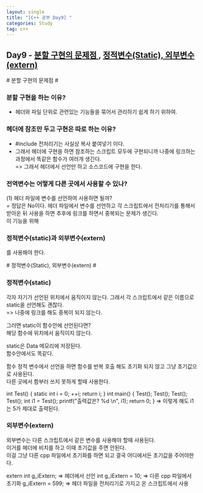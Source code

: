 ```yaml
---
layout: single
title: "[C++ 공부 Day9] "
categories: Study
tag: c++
---
```

  
## Day9 - <a href="#first"> 분할 구현의 문제점 </a>, <a href="#second"> 정적변수(Static), 외부변수(extern) </a>  
  

<p id="first"> # 분할 구현의 문제점 # </p>  
  
### 분할 구현을 하는 이유? ###  
- 헤더와 파일 단위로 관련있는 기능들을 묶어서 관리하기 쉽게 하기 위하여.  
  
### 헤더에 참조만 두고 구현은 따로 하는 이유? ###  
- #include 전처리기는 사실상 복사 붙여넣기 이다.  
- 그래서 헤더에 구현을 하면 참조하는 스크립트 모두에 구현되니까 나중에 링크하는 과정에서 똑같은 함수가 여러개 생긴다.  
=> 그래서 헤더에서 선언만 하고 소스코드에 구현을 한다.  
  
### 전역변수는 어떻게 다른 곳에서 사용할 수 있나? ###  
(1) 헤더 파일에 변수를 선언하여 사용하면 될까?  
= 정답은 No이다. 헤더 파일에서 변수를 선언하고 각 스크립트에서 전처리기를 통해서 받아온 뒤 사용을 하면 추후에 링크를 하면서 중복되는 문제가 생긴다.  
이 기능을 위해 
### 정적변수(static)과 외부변수(extern) ###
를 사용해야 한다. 
  


<p id="second"> # 정적변수(Static), 외부변수(extern) # </p>  
  
### 정적변수(static) ###  
각자 자기가 선언된 위치에서 움직이지 않는다. 그래서 각 스크립트에서 같은 이름으로 static을 선언해도 괜찮다.  
=> 나중에 링크를 해도 중복이 되지 않는다.  
  
그러면 static이 함수안에 선언된다면?  
해당 함수에 위치에서 움직이지 않는다.  
  
static은 Data 메모리에 저장된다.  
함수안에서도 똑같다.  
  
함수 정적 변수에서 선언을 하면 함수를 반복 호출 해도 초기화 되지 않고 그냥 초기값으로 사용된다.  
다른 곳에서 함부러 쓰지 못하게 할때 사용한다.  
  
int Test() 
{
	static int i = 0;
	++i;
	return i;
}
int main()
{
	Test();
	Test();
	Test();
	Test();
	int i1 = Test();
	printf("출력값은? %d \n", i1);
	return 0;
} => 이렇게 해도 i1는 5가 제대로 출력된다. 

### 외부변수(extern) ###  
외부변수는 다른 스크립트에서 같은 변수를 사용해야 할때 사용된다.  
이거를 헤더에 비치를 하고 이때 초기값을 주면 안된다.  
이걸 그냥 다른 cpp 파일에서 초기화를 하면 되고 결국 어디에서든 초기값을 주어야한다.  
  
extern int g_iExtern; => 헤더에서 선언
int g_iExtern = 10; => 다른 cpp 파일에서 초기화 
g_iExtern = 599; => 헤더 파일을 전처리기로 가지고 온 스크립트에서 사용 



